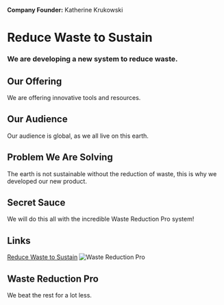 

**Company Founder:** Katherine Krukowski
# Reduce Waste to Sustain
### We are developing a new system to reduce waste.


## Our Offering
We are offering innovative tools and resources.
## Our Audience
Our audience is global, as we all live on this earth.
## Problem We Are Solving
The earth is not sustainable without the reduction of waste, this is why we developed our new product.
## Secret Sauce
We will do this all with the incredible Waste Reduction Pro system!
## Links
[Reduce Waste to Sustain](www.reducewastetosustain.com)
![Waste Reduction Pro](https://205324-619698-raikfcquaxqncofqfm.stackpathdns.com/wp-content/uploads/2016/12/Smart-Trash-Can.png)

## Waste Reduction Pro 
We beat the rest for a lot less.
